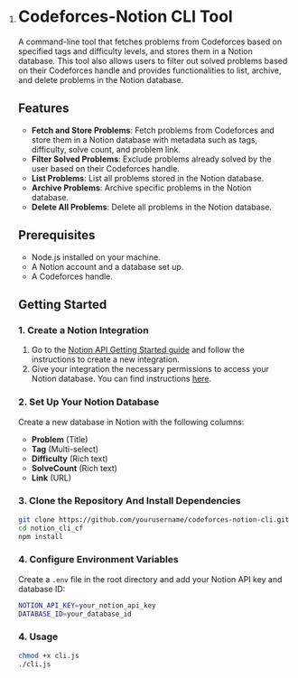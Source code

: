 1. # Codeforces-Notion CLI Tool

   A command-line tool that fetches problems from Codeforces based on specified tags and difficulty levels, and stores them in a Notion database. This tool also allows users to filter out solved problems based on their Codeforces handle and provides functionalities to list, archive, and delete problems in the Notion database.

   ## Features

   - **Fetch and Store Problems**: Fetch problems from Codeforces and store them in a Notion database with metadata such as tags, difficulty, solve count, and problem link.
   - **Filter Solved Problems**: Exclude problems already solved by the user based on their Codeforces handle.
   - **List Problems**: List all problems stored in the Notion database.
   - **Archive Problems**: Archive specific problems in the Notion database.
   - **Delete All Problems**: Delete all problems in the Notion database.

   ## Prerequisites

   - Node.js installed on your machine.
   - A Notion account and a database set up.
   - A Codeforces handle.

   ## Getting Started

   ### 1. Create a Notion Integration

   1. Go to the [Notion API Getting Started guide](https://developers.notion.com/docs/create-a-notion-integration#getting-started) and follow the instructions to create a new integration.
   2. Give your integration the necessary permissions to access your Notion database. You can find instructions [here](https://developers.notion.com/docs/create-a-notion-integration#give-your-integration-page-permissions).

   ### 2. Set Up Your Notion Database

   Create a new database in Notion with the following columns:

   - **Problem** (Title)
   - **Tag** (Multi-select)
   - **Difficulty** (Rich text)
   - **SolveCount** (Rich text)
   - **Link** (URL)

   ### 3. Clone the Repository And Install Dependencies

   ```sh
   git clone https://github.com/yourusername/codeforces-notion-cli.git
   cd notion_cli_cf
   npm install
   ```

   ### 4. Configure Environment Variables

   Create a `.env` file in the root directory and add your Notion API key and database ID:

   ```sh
   NOTION_API_KEY=your_notion_api_key
   DATABASE_ID=your_database_id
   ```
   
   ### 4. Usage
   
   ```sh
   chmod +x cli.js
   ./cli.js
   ```
